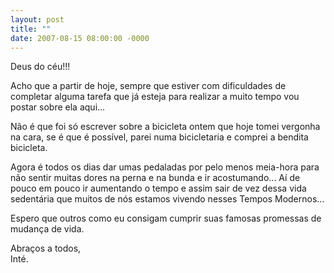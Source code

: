 ```yaml
---
layout: post
title: ""
date: 2007-08-15 08:00:00 -0000
---
```


Deus do céu!!!

Acho que a partir de hoje, sempre que estiver com dificuldades de completar alguma tarefa que já esteja para realizar a muito tempo vou postar sobre ela aqui...

Não é que foi só escrever sobre a bicicleta ontem que hoje tomei vergonha na cara, se é que é possível, parei numa bicicletaria e comprei a bendita bicicleta.

Agora é todos os dias dar umas pedaladas por pelo menos meia-hora para não sentir muitas dores na perna e na bunda e ir acostumando... Aí de pouco em pouco ir aumentando o tempo e assim sair de vez dessa vida sedentária que muitos de nós estamos vivendo nesses Tempos Modernos...

Espero que outros como eu consigam cumprir suas famosas promessas de mudança de vida.

Abraços a todos,  
Inté.